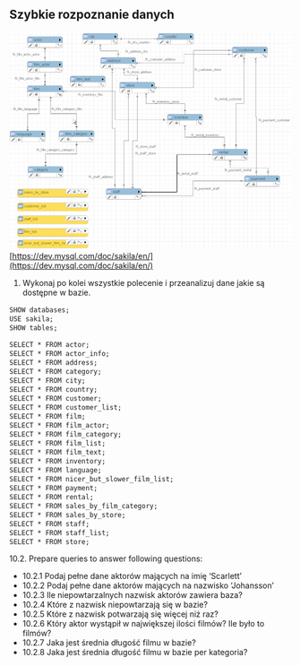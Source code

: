 ## Szybkie rozpoznanie danych

![../09_sakila_import/.images/sakila-schema.png](../09_sakila_import/.images/sakila-schema.png)
[https://dev.mysql.com/doc/sakila/en/](https://dev.mysql.com/doc/sakila/en/)

1. Wykonaj po kolei wszystkie polecenie i przeanalizuj dane jakie są dostępne w bazie.
```
SHOW databases;
USE sakila;
SHOW tables;
```
```
SELECT * FROM actor;
SELECT * FROM actor_info;
SELECT * FROM address;
SELECT * FROM category;
SELECT * FROM city;
SELECT * FROM country;
SELECT * FROM customer;
SELECT * FROM customer_list;
SELECT * FROM film;
SELECT * FROM film_actor;
SELECT * FROM film_category;
SELECT * FROM film_list;
SELECT * FROM film_text;
SELECT * FROM inventory;
SELECT * FROM language;
SELECT * FROM nicer_but_slower_film_list;
SELECT * FROM payment;
SELECT * FROM rental;
SELECT * FROM sales_by_film_category;
SELECT * FROM sales_by_store;
SELECT * FROM staff;
SELECT * FROM staff_list;
SELECT * FROM store;
```
10.2. Prepare queries to answer following questions:
* 10.2.1 Podaj pełne dane aktorów mających na imię ‘Scarlett’
* 10.2.2 Podaj pełne dane aktorów mających na nazwisko ‘Johansson’
* 10.2.3 Ile niepowtarzalnych nazwisk aktorów zawiera baza?
* 10.2.4 Które z nazwisk niepowtarzają się w bazie?
* 10.2.5 Które z nazwisk potwarzają się więcej niż raz?
* 10.2.6 Który aktor wystąpił w największej ilości filmów? Ile było to filmów?
* 10.2.7 Jaka jest średnia długość filmu w bazie?
* 10.2.8 Jaka jest średnia długość filmu w bazie per kategoria?



